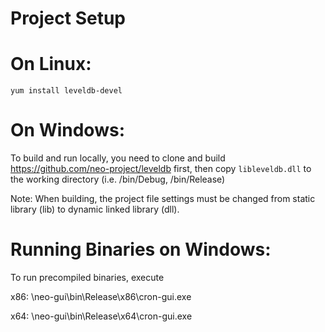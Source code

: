 Project Setup
=============

On Linux:
=========
`yum install leveldb-devel`

On Windows:
===========

To build and run locally, you need to clone and build https://github.com/neo-project/leveldb first, 
then copy `libleveldb.dll` to the working directory (i.e. /bin/Debug, /bin/Release)

Note: When building, the project file settings must be changed from static library (lib) to dynamic linked library (dll).

Running Binaries on Windows:
===========

To run precompiled binaries, execute

x86: \neo-gui\bin\Release\x86\cron-gui.exe

x64: \neo-gui\bin\Release\x64\cron-gui.exe
